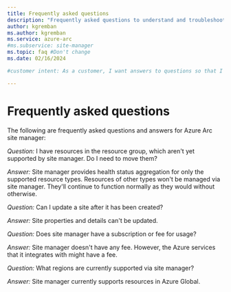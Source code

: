 ```yaml
---
title: Frequently asked questions
description: "Frequently asked questions to understand and troubleshoot Azure Arc sites and site manager"
author: kgremban
ms.author: kgremban
ms.service: azure-arc
#ms.subservice: site-manager
ms.topic: faq #Don't change
ms.date: 02/16/2024

#customer intent: As a customer, I want answers to questions so that I can answer my own questions.

---
```


# Frequently asked questions

The following are frequently asked questions and answers for Azure Arc site manager:

*Question:* I have resources in the resource group, which aren't yet supported by site manager. Do I need to move them?

*Answer:* Site manager provides health status aggregation for only the supported resource types. Resources of other types won't be managed via site manager. They'll continue to function normally as they would without otherwise.

*Question:* Can I update a site after it has been created?

*Answer:* Site properties and details can't be updated.

*Question:* Does site manager have a subscription or fee for usage?

*Answer:* Site manager doesn't have any fee. However, the Azure services that it integrates with might have a fee.

*Question:* What regions are currently supported via site manager?

*Answer:* Site manager currently supports resources in Azure Global.

